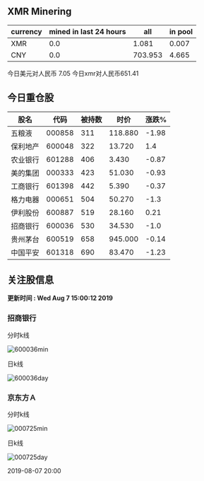 ## XMR Minering

|currency|mined in last 24 hours|all|in pool|
|---|---|---|---|
|XMR|0.0|1.081|0.007|
|CNY|0.0|703.953|4.665|

今日美元对人民币 7.05	今日xmr对人民币651.41


## 今日重仓股 

|股名|代码|被持数|时价|涨跌%|
|---|---|---|---|---|
|五粮液|000858|311|118.880|-1.98|
|保利地产|600048|322|13.720|1.4|
|农业银行|601288|406|3.430|-0.87|
|美的集团|000333|423|51.030|-0.93|
|工商银行|601398|442|5.390|-0.37|
|格力电器|000651|504|50.270|-1.3|
|伊利股份|600887|519|28.160|0.21|
|招商银行|600036|530|34.530|-1.0|
|贵州茅台|600519|658|945.000|-0.14|
|中国平安|601318|690|83.470|-1.23|

## 关注股信息
**更新时间 : Wed Aug  7 15:00:12 2019**
### 招商银行 
分时k线

![600036min](http://image.sinajs.cn/newchart/min/n/sh600036.gif)

日k线

![600036day](http://image.sinajs.cn/newchart/daily/n/sh600036.gif)

### 京东方Ａ 
分时k线

![000725min](http://image.sinajs.cn/newchart/min/n/sz000725.gif)

日k线

![000725day](http://image.sinajs.cn/newchart/daily/n/sz000725.gif)

2019-08-07 20:00